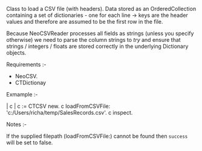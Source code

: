 Class to load a CSV file (with headers). Data stored as an OrderedCollection containing a set of dictionaries - one for each line -> keys are the header values and therefore are assumed to be the first row in the file.

Because NeoCSVReader processes all fields as strings (unless you specify otherwise) we need to parse the column strings to _try_ and ensure that strings / integers / floats are stored correctly in the underlying Dictionary objects.

Requirements :-

 - NeoCSV.
 - CTDictionay

Exmample :-

| c |
c := CTCSV new.
c loadFromCSVFile: 'c:/Users/richa/temp/SalesRecords.csv'.
c inspect.

Notes :-

If the supplied filepath (loadFromCSVFile:) cannot be found then `success` will be set to false. 